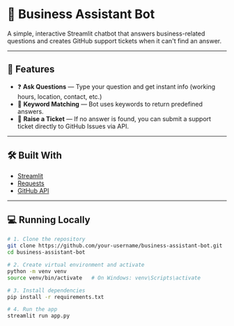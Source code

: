 # 🧠 Business Assistant Bot

A simple, interactive Streamlit chatbot that answers business-related questions and creates GitHub support tickets when it can't find an answer.

---

## 🚀 Features

- ❓ **Ask Questions** — Type your question and get instant info (working hours, location, contact, etc.)
- 🤖 **Keyword Matching** — Bot uses keywords to return predefined answers.
- 🐞 **Raise a Ticket** — If no answer is found, you can submit a support ticket directly to GitHub Issues via API.

---

## 🛠 Built With

- [Streamlit](https://streamlit.io/)
- [Requests](https://docs.python-requests.org/)
- [GitHub API](https://docs.github.com/en/rest/issues/issues)

---

## 💻 Running Locally

```bash
# 1. Clone the repository
git clone https://github.com/your-username/business-assistant-bot.git
cd business-assistant-bot

# 2. Create virtual environment and activate
python -m venv venv
source venv/bin/activate   # On Windows: venv\Scripts\activate

# 3. Install dependencies
pip install -r requirements.txt

# 4. Run the app
streamlit run app.py
